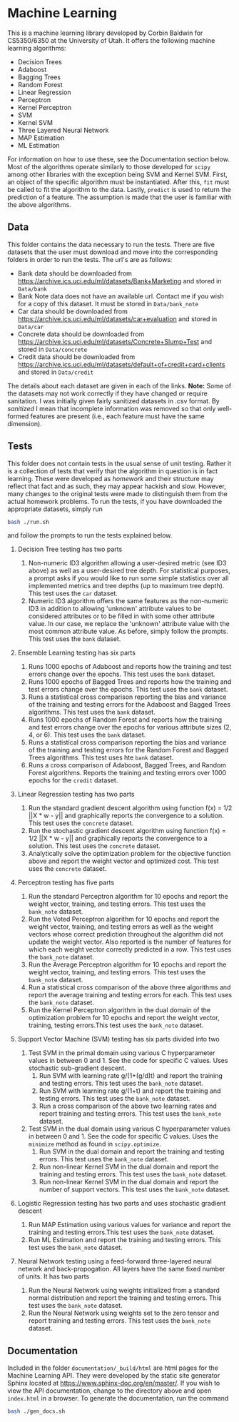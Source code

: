 # Machine Learning

This is a machine learning library developed by Corbin Baldwin for 
CS5350/6350 at the University of Utah. It offers the following machine learning algorithms:
* Decision Trees
* Adaboost
* Bagging Trees
* Random Forest
* Linear Regression
* Perceptron
* Kernel Perceptron
* SVM
* Kernel SVM
* Three Layered Neural Network
* MAP Estimation
* ML Estimation

For information on how to use these, see the Documentation section below. Most of the 
algorithms operate similarly to those developed for `scipy` among other libraries 
with the exception being SVM and Kernel SVM. First, 
an object of the specific algorithm must be instantiated. After this, `fit` must be 
called to fit the algorithm to the data. Lastly, `predict` is used to return the
prediction of a feature. The assumption is made that the user is familiar with the above
algorithms.
## Data
This folder contains the data necessary to run the tests. There are five datasets that
the user must download and move into the corresponding folders in order to run the tests.
The url's are as follows:
* Bank data should be downloaded from https://archive.ics.uci.edu/ml/datasets/Bank+Marketing
  and stored in `Data/bank`
* Bank Note data does not have an available url. Contact me if you wish for a copy of this dataset.
  It must be stored in `Data/bank_note`
* Car data should be downloaded from https://archive.ics.uci.edu/ml/datasets/car+evaluation
  and stored in `Data/car`
* Concrete data should be downloaded from https://archive.ics.uci.edu/ml/datasets/Concrete+Slump+Test 
  and stored in `Data/concrete`
* Credit data should be downloaded from https://archive.ics.uci.edu/ml/datasets/default+of+credit+card+clients
  and stored in `Data/credit`

The details about each dataset are given in each of the links. **Note:** Some of the datasets
may not work correctly if they have changed or require sanitation. I was initially given
fairly sanitized datasets in .csv format. By *sanitized* I mean that incomplete information
was removed so that only well-formed features are present (i.e., each feature must 
have the same dimension).
## Tests
This folder does not contain tests in the usual sense of unit testing. Rather it 
is a collection of tests that verify that the algorithm in question is in fact
learning. These were developed as *homework* and their structure may reflect
that fact and as such, they may appear hackish and slow. However, many changes
to the original tests were made to distinguish them from the actual homework 
problems. To run the tests, if you have downloaded the appropriate datasets, simply run
```bash
bash ./run.sh
```
and follow the prompts to run the tests explained below.
1. Decision Tree testing has two parts
    1.  Non-numeric ID3 algorithm allowing a user-desired metric (see ID3 above) as
    well as a user-desired tree depth. For statistical purposes, a prompt asks if 
    you would like to run some simple statistics over all implemented metrics and
    tree depths (up to maximum tree depth). This test uses the `car` dataset.
    1. Numeric ID3 algorithm offers the same features as the non-numeric ID3 in addition 
    to allowing 'unknown' attribute values to be considered attributes or to be filled
    in with some other attribute value. In our case, we replace the 'unknown' attribute
    value with the most common attribute value. As before, simply follow the prompts. This 
    test uses the `bank` dataset.
1. Ensemble Learning testing has six parts
    1. Runs 1000 epochs of Adaboost and reports how the training and 
    test errors change over the epochs. This test uses the `bank` dataset.
    1. Runs 1000 epochs of Bagged Trees and reports how the training and 
    test errors change over the epochs. This test uses the `bank` dataset.
    1. Runs a statistical cross comparison reporting the bias and variance of the training 
    and testing errors for the Adaboost and Bagged Trees algorithms. This test uses the `bank` dataset.
    1. Runs 1000 epochs of Random Forest and reports how the training and test errors
    change over the epochs for various attribute sizes (2, 4, or 6). This test 
    uses the `bank` dataset. 
    1. Runs a statistical cross comparison reporting the bias and variance of the training
    and testing errors for the Random Forest and Bagged Trees algorithms. This test
    uses hte `bank` dataset.
    1. Runs a cross comparison of Adaboost, Bagged Trees, and Random Forest algorithms.
    Reports the training and testing errors over 1000 epochs for the `credit` dataset.
1. Linear Regression testing has two parts
    1. Run the standard gradient descent algorithm using function 
    f(x) = 1/2 ||X * w - y|| and graphically reports the convergence to a solution.
    This test uses the `concrete` dataset.
    1. Run the stochastic gradient descent algorithm using function 
    f(x) = 1/2 ||X * w - y|| and graphically reports the convergence to a solution.
    This test uses the `concrete` dataset.
    1. Analytically solve the optimization problem for the objective function above and
    report the weight vector and optimized cost. This test uses the `concrete` dataset.

1. Perceptron testing has five parts
    1. Run the standard Perceptron algorithm for 10 epochs and report the weight vector,
    training, and testing errors. This test uses the `bank_note` dataset.
    1. Run the Voted Perceptron algorithm for 10 epochs and report the weight vector, 
    training, and testing errors as well as the weight vectors whose correct prediction
    throughout the algorithm did not update the weight vector. Also reported is the number
    of features for which each weight vector correctly predicted in a row. 
    This test uses the `bank_note` dataset.
    1. Run the Average Perceptron algorithm for 10 epochs and report the weight vector,
    training, and testing errors. This test uses the `bank_note` dataset.
    1. Run a statistical cross comparison of the above three algorithms and report
    the average training and testing errors for each. This test uses the `bank_note` 
    dataset.
    1. Run the Kernel Perceptron algorithm in the dual domain of the optimization problem
    for 10 epochs and report the weight vector, training, testing errors.This test uses 
    the `bank_note` dataset.
1. Support Vector Machine (SVM) testing has six parts divided into two
    1. Test SVM in the primal domain using various C hyperparameter values
    in between 0 and 1. See the code for specific C values. Uses stochastic
    sub-gradient descent.
        1. Run SVM with learning rate g/(1+(g/d)t) and report the training and
        testing errors. This test uses the `bank_note` dataset.
        1. Run SVM with learning rate g/(1+t) and report the training and 
        testing errors. This test uses the `bank_note` dataset.
        1. Run a cross comparison of the above two learning rates and report
        training and testing errors. This test uses the `bank_note` dataset.
    1. Test SVM in the dual domain using various  C hyperparameter values
    in between 0 and 1. See the code for specific C values. Uses the 
    `minimize` method as found in `scipy.optimize`.
        1. Run SVM in the dual domain and report the training and testing 
        errors. This test uses the `bank_note` dataset.
        1. Run non-linear Kernel SVM in the dual domain and report the 
        training and testing errors. This test uses the `bank_note` dataset.
        1. Run non-linear Kernel SVM in the dual domain and report the
        number of support vectors. This test uses the `bank_note` dataset.
1. Logistic Regression testing has two parts and uses stochastic gradient 
descent
    1. Run MAP Estimation using various values for variance and report the
    training and testing errors.This test uses the `bank_note` dataset.
    1. Run ML Estimation and report the training and testing errors. This 
    test uses the `bank_note` dataset.
1. Neural Network testing using a feed-forward three-layered neural network
    and back-propogation. All layers have the same fixed number of units. It
    has two parts
    1. Run the Neural Network using weights initialized from a standard
    normal distribution and report the training and testing errors. This 
    test uses the `bank_note` dataset.
    1. Run the Neural Network using weights set to the zero tensor and 
    report training and testing errors. This test uses the `bank_note` dataset.
    
## Documentation
Included in the folder `documentation/_build/html` are html pages for the Machine Learning
API. They were developed by the static site generator Sphinx located at https://www.sphinx-doc.org/en/master/.
If you wish to view the API documentation, change to the directory above and open `index.html` 
in a browser. To generate the documentation, run the command
```bash
bash ./gen_docs.sh
```
